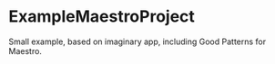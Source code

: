# ExampleMaestroProject

Small example, based on imaginary app, including Good Patterns for Maestro.
